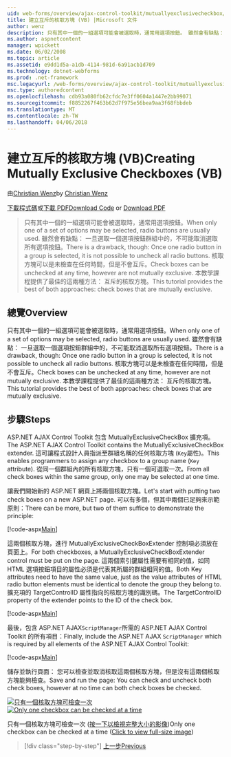```yaml
---
uid: web-forms/overview/ajax-control-toolkit/mutuallyexclusivecheckbox/creating-mutually-exclusive-checkboxes-vb
title: 建立互斥的核取方塊 (VB) |Microsoft 文件
author: wenz
description: 只有其中一個的一組選項可能會被選取時，通常用選項按鈕。 雖然會有缺點： 一旦選取一個選項按鈕群組中的，...
ms.author: aspnetcontent
manager: wpickett
ms.date: 06/02/2008
ms.topic: article
ms.assetid: e9dd1d5a-a1db-4114-981d-6a91acb1d709
ms.technology: dotnet-webforms
ms.prod: .net-framework
msc.legacyurl: /web-forms/overview/ajax-control-toolkit/mutuallyexclusivecheckbox/creating-mutually-exclusive-checkboxes-vb
msc.type: authoredcontent
ms.openlocfilehash: cdb93a080fb62cfdc7e3ff0604a1447e2bb99071
ms.sourcegitcommit: f8852267f463b62d7f975e56bea9aa3f68fbbdeb
ms.translationtype: MT
ms.contentlocale: zh-TW
ms.lasthandoff: 04/06/2018
---
```

<a name="creating-mutually-exclusive-checkboxes-vb"></a><span data-ttu-id="bf2ce-104">建立互斥的核取方塊 (VB)</span><span class="sxs-lookup"><span data-stu-id="bf2ce-104">Creating Mutually Exclusive Checkboxes (VB)</span></span>
====================
<span data-ttu-id="bf2ce-105">由[Christian Wenz](https://github.com/wenz)</span><span class="sxs-lookup"><span data-stu-id="bf2ce-105">by [Christian Wenz](https://github.com/wenz)</span></span>

<span data-ttu-id="bf2ce-106">[下載程式碼](http://download.microsoft.com/download/9/3/f/93f8daea-bebd-4821-833b-95205389c7d0/MutuallyExclusiveCheckBox0.vb.zip)或[下載 PDF](http://download.microsoft.com/download/b/6/a/b6ae89ee-df69-4c87-9bfb-ad1eb2b23373/mutuallyexclusivecheckbox0VB.pdf)</span><span class="sxs-lookup"><span data-stu-id="bf2ce-106">[Download Code](http://download.microsoft.com/download/9/3/f/93f8daea-bebd-4821-833b-95205389c7d0/MutuallyExclusiveCheckBox0.vb.zip) or [Download PDF](http://download.microsoft.com/download/b/6/a/b6ae89ee-df69-4c87-9bfb-ad1eb2b23373/mutuallyexclusivecheckbox0VB.pdf)</span></span>

> <span data-ttu-id="bf2ce-107">只有其中一個的一組選項可能會被選取時，通常用選項按鈕。</span><span class="sxs-lookup"><span data-stu-id="bf2ce-107">When only one of a set of options may be selected, radio buttons are usually used.</span></span> <span data-ttu-id="bf2ce-108">雖然會有缺點： 一旦選取一個選項按鈕群組中的，不可能取消選取所有選項按鈕。</span><span class="sxs-lookup"><span data-stu-id="bf2ce-108">There is a drawback, though: Once one radio button in a group is selected, it is not possible to uncheck all radio buttons.</span></span> <span data-ttu-id="bf2ce-109">核取方塊可以是未檢查在任何時間，但是不會互斥。</span><span class="sxs-lookup"><span data-stu-id="bf2ce-109">Check boxes can be unchecked at any time, however are not mutually exclusive.</span></span> <span data-ttu-id="bf2ce-110">本教學課程提供了最佳的這兩種方法： 互斥的核取方塊。</span><span class="sxs-lookup"><span data-stu-id="bf2ce-110">This tutorial provides the best of both approaches: check boxes that are mutually exclusive.</span></span>


## <a name="overview"></a><span data-ttu-id="bf2ce-111">總覽</span><span class="sxs-lookup"><span data-stu-id="bf2ce-111">Overview</span></span>

<span data-ttu-id="bf2ce-112">只有其中一個的一組選項可能會被選取時，通常用選項按鈕。</span><span class="sxs-lookup"><span data-stu-id="bf2ce-112">When only one of a set of options may be selected, radio buttons are usually used.</span></span> <span data-ttu-id="bf2ce-113">雖然會有缺點： 一旦選取一個選項按鈕群組中的，不可能取消選取所有選項按鈕。</span><span class="sxs-lookup"><span data-stu-id="bf2ce-113">There is a drawback, though: Once one radio button in a group is selected, it is not possible to uncheck all radio buttons.</span></span> <span data-ttu-id="bf2ce-114">核取方塊可以是未檢查在任何時間，但是不會互斥。</span><span class="sxs-lookup"><span data-stu-id="bf2ce-114">Check boxes can be unchecked at any time, however are not mutually exclusive.</span></span> <span data-ttu-id="bf2ce-115">本教學課程提供了最佳的這兩種方法： 互斥的核取方塊。</span><span class="sxs-lookup"><span data-stu-id="bf2ce-115">This tutorial provides the best of both approaches: check boxes that are mutually exclusive.</span></span>

## <a name="steps"></a><span data-ttu-id="bf2ce-116">步驟</span><span class="sxs-lookup"><span data-stu-id="bf2ce-116">Steps</span></span>

<span data-ttu-id="bf2ce-117">ASP.NET AJAX Control Toolkit 包含 MutuallyExclusiveCheckBox 擴充項。</span><span class="sxs-lookup"><span data-stu-id="bf2ce-117">The ASP.NET AJAX Control Toolkit contains the MutuallyExclusiveCheckBox extender.</span></span> <span data-ttu-id="bf2ce-118">這可讓程式設計人員指派至群組名稱的任何核取方塊 (`Key`屬性)。</span><span class="sxs-lookup"><span data-stu-id="bf2ce-118">This enables programmers to assign any checkbox to a group name (`Key` attribute).</span></span> <span data-ttu-id="bf2ce-119">從同一個群組內的所有核取方塊，只有一個可選取一次。</span><span class="sxs-lookup"><span data-stu-id="bf2ce-119">From all check boxes within the same group, only one may be selected at one time.</span></span>

<span data-ttu-id="bf2ce-120">讓我們開始新的 ASP.NET 網頁上將兩個核取方塊。</span><span class="sxs-lookup"><span data-stu-id="bf2ce-120">Let's start with putting two check boxes on a new ASP.NET page.</span></span> <span data-ttu-id="bf2ce-121">可以有多個，但其中兩個已足夠來示範原則：</span><span class="sxs-lookup"><span data-stu-id="bf2ce-121">There can be more, but two of them suffice to demonstrate the principle:</span></span>

[!code-aspx[Main](creating-mutually-exclusive-checkboxes-vb/samples/sample1.aspx)]

<span data-ttu-id="bf2ce-122">這兩個核取方塊，進行 MutuallyExclusiveCheckBoxExtender 控制項必須放在頁面上。</span><span class="sxs-lookup"><span data-stu-id="bf2ce-122">For both checkboxes, a MutuallyExclusiveCheckBoxExtender control must be put on the page.</span></span> <span data-ttu-id="bf2ce-123">這兩個索引鍵屬性需要有相同的值，如同 HTML 選項按鈕項目的屬性必須是代表其所屬的群組相同的值。</span><span class="sxs-lookup"><span data-stu-id="bf2ce-123">Both Key attributes need to have the same value, just as the value attributes of HTML radio button elements must be identical to denote the group they belong to.</span></span> <span data-ttu-id="bf2ce-124">擴充項的 TargetControlID 屬性指向的核取方塊的識別碼。</span><span class="sxs-lookup"><span data-stu-id="bf2ce-124">The TargetControlID property of the extender points to the ID of the check box.</span></span>

[!code-aspx[Main](creating-mutually-exclusive-checkboxes-vb/samples/sample2.aspx)]

<span data-ttu-id="bf2ce-125">最後，包含 ASP.NET AJAX`ScriptManager`所需的 ASP.NET AJAX Control Toolkit 的所有項目：</span><span class="sxs-lookup"><span data-stu-id="bf2ce-125">Finally, include the ASP.NET AJAX `ScriptManager` which is required by all elements of the ASP.NET AJAX Control Toolkit:</span></span>

[!code-aspx[Main](creating-mutually-exclusive-checkboxes-vb/samples/sample3.aspx)]

<span data-ttu-id="bf2ce-126">儲存並執行頁面： 您可以檢查並取消核取這兩個核取方塊，但是沒有這兩個核取方塊能夠檢查。</span><span class="sxs-lookup"><span data-stu-id="bf2ce-126">Save and run the page: You can check and uncheck both check boxes, however at no time can both check boxes be checked.</span></span>


<span data-ttu-id="bf2ce-127">[![只有一個核取方塊可檢查一次](creating-mutually-exclusive-checkboxes-vb/_static/image2.png)](creating-mutually-exclusive-checkboxes-vb/_static/image1.png)</span><span class="sxs-lookup"><span data-stu-id="bf2ce-127">[![Only one checkbox can be checked at a time](creating-mutually-exclusive-checkboxes-vb/_static/image2.png)](creating-mutually-exclusive-checkboxes-vb/_static/image1.png)</span></span>

<span data-ttu-id="bf2ce-128">只有一個核取方塊可檢查一次 ([按一下以檢視完整大小的影像](creating-mutually-exclusive-checkboxes-vb/_static/image3.png))</span><span class="sxs-lookup"><span data-stu-id="bf2ce-128">Only one checkbox can be checked at a time ([Click to view full-size image](creating-mutually-exclusive-checkboxes-vb/_static/image3.png))</span></span>

> [!div class="step-by-step"]
> [<span data-ttu-id="bf2ce-129">上一步</span><span class="sxs-lookup"><span data-stu-id="bf2ce-129">Previous</span></span>](creating-mutually-exclusive-checkboxes-cs.md)
